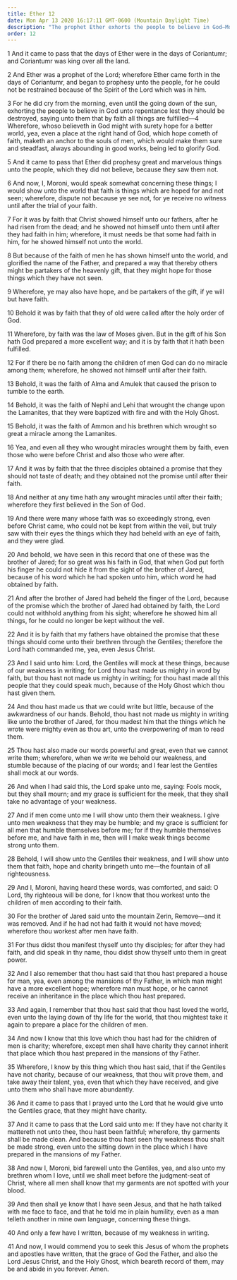 ```yaml
---
title: Ether 12
date: Mon Apr 13 2020 16:17:11 GMT-0600 (Mountain Daylight Time)
description: "The prophet Ether exhorts the people to believe in God—Moroni recounts the wonders and marvels done by faith—Faith enabled the brother of Jared to see Christ—The Lord gives men weakness that they may be humble—The brother of Jared moved Mount Zerin by faith—Faith, hope, and charity are essential to salvation—Moroni saw Jesus face to face."
order: 12
---
```


1 And it came to pass that the days of Ether were in the days of Coriantumr; and Coriantumr was king over all the land.

2 And Ether was a prophet of the Lord; wherefore Ether came forth in the days of Coriantumr, and began to prophesy unto the people, for he could not be restrained because of the Spirit of the Lord which was in him.

3 For he did cry from the morning, even until the going down of the sun, exhorting the people to believe in God unto repentance lest they should be destroyed, saying unto them that by faith all things are fulfilled—4 Wherefore, whoso believeth in God might with surety hope for a better world, yea, even a place at the right hand of God, which hope cometh of faith, maketh an anchor to the souls of men, which would make them sure and steadfast, always abounding in good works, being led to glorify God.

5 And it came to pass that Ether did prophesy great and marvelous things unto the people, which they did not believe, because they saw them not.

6 And now, I, Moroni, would speak somewhat concerning these things; I would show unto the world that faith is things which are hoped for and not seen; wherefore, dispute not because ye see not, for ye receive no witness until after the trial of your faith.

7 For it was by faith that Christ showed himself unto our fathers, after he had risen from the dead; and he showed not himself unto them until after they had faith in him; wherefore, it must needs be that some had faith in him, for he showed himself not unto the world.

8 But because of the faith of men he has shown himself unto the world, and glorified the name of the Father, and prepared a way that thereby others might be partakers of the heavenly gift, that they might hope for those things which they have not seen.

9 Wherefore, ye may also have hope, and be partakers of the gift, if ye will but have faith.

10 Behold it was by faith that they of old were called after the holy order of God.

11 Wherefore, by faith was the law of Moses given. But in the gift of his Son hath God prepared a more excellent way; and it is by faith that it hath been fulfilled.

12 For if there be no faith among the children of men God can do no miracle among them; wherefore, he showed not himself until after their faith.

13 Behold, it was the faith of Alma and Amulek that caused the prison to tumble to the earth.

14 Behold, it was the faith of Nephi and Lehi that wrought the change upon the Lamanites, that they were baptized with fire and with the Holy Ghost.

15 Behold, it was the faith of Ammon and his brethren which wrought so great a miracle among the Lamanites.

16 Yea, and even all they who wrought miracles wrought them by faith, even those who were before Christ and also those who were after.

17 And it was by faith that the three disciples obtained a promise that they should not taste of death; and they obtained not the promise until after their faith.

18 And neither at any time hath any wrought miracles until after their faith; wherefore they first believed in the Son of God.

19 And there were many whose faith was so exceedingly strong, even before Christ came, who could not be kept from within the veil, but truly saw with their eyes the things which they had beheld with an eye of faith, and they were glad.

20 And behold, we have seen in this record that one of these was the brother of Jared; for so great was his faith in God, that when God put forth his finger he could not hide it from the sight of the brother of Jared, because of his word which he had spoken unto him, which word he had obtained by faith.

21 And after the brother of Jared had beheld the finger of the Lord, because of the promise which the brother of Jared had obtained by faith, the Lord could not withhold anything from his sight; wherefore he showed him all things, for he could no longer be kept without the veil.

22 And it is by faith that my fathers have obtained the promise that these things should come unto their brethren through the Gentiles; therefore the Lord hath commanded me, yea, even Jesus Christ.

23 And I said unto him: Lord, the Gentiles will mock at these things, because of our weakness in writing; for Lord thou hast made us mighty in word by faith, but thou hast not made us mighty in writing; for thou hast made all this people that they could speak much, because of the Holy Ghost which thou hast given them.

24 And thou hast made us that we could write but little, because of the awkwardness of our hands. Behold, thou hast not made us mighty in writing like unto the brother of Jared, for thou madest him that the things which he wrote were mighty even as thou art, unto the overpowering of man to read them.

25 Thou hast also made our words powerful and great, even that we cannot write them; wherefore, when we write we behold our weakness, and stumble because of the placing of our words; and I fear lest the Gentiles shall mock at our words.

26 And when I had said this, the Lord spake unto me, saying: Fools mock, but they shall mourn; and my grace is sufficient for the meek, that they shall take no advantage of your weakness.

27 And if men come unto me I will show unto them their weakness. I give unto men weakness that they may be humble; and my grace is sufficient for all men that humble themselves before me; for if they humble themselves before me, and have faith in me, then will I make weak things become strong unto them.

28 Behold, I will show unto the Gentiles their weakness, and I will show unto them that faith, hope and charity bringeth unto me—the fountain of all righteousness.

29 And I, Moroni, having heard these words, was comforted, and said: O Lord, thy righteous will be done, for I know that thou workest unto the children of men according to their faith.

30 For the brother of Jared said unto the mountain Zerin, Remove—and it was removed. And if he had not had faith it would not have moved; wherefore thou workest after men have faith.

31 For thus didst thou manifest thyself unto thy disciples; for after they had faith, and did speak in thy name, thou didst show thyself unto them in great power.

32 And I also remember that thou hast said that thou hast prepared a house for man, yea, even among the mansions of thy Father, in which man might have a more excellent hope; wherefore man must hope, or he cannot receive an inheritance in the place which thou hast prepared.

33 And again, I remember that thou hast said that thou hast loved the world, even unto the laying down of thy life for the world, that thou mightest take it again to prepare a place for the children of men.

34 And now I know that this love which thou hast had for the children of men is charity; wherefore, except men shall have charity they cannot inherit that place which thou hast prepared in the mansions of thy Father.

35 Wherefore, I know by this thing which thou hast said, that if the Gentiles have not charity, because of our weakness, that thou wilt prove them, and take away their talent, yea, even that which they have received, and give unto them who shall have more abundantly.

36 And it came to pass that I prayed unto the Lord that he would give unto the Gentiles grace, that they might have charity.

37 And it came to pass that the Lord said unto me: If they have not charity it mattereth not unto thee, thou hast been faithful; wherefore, thy garments shall be made clean. And because thou hast seen thy weakness thou shalt be made strong, even unto the sitting down in the place which I have prepared in the mansions of my Father.

38 And now I, Moroni, bid farewell unto the Gentiles, yea, and also unto my brethren whom I love, until we shall meet before the judgment-seat of Christ, where all men shall know that my garments are not spotted with your blood.

39 And then shall ye know that I have seen Jesus, and that he hath talked with me face to face, and that he told me in plain humility, even as a man telleth another in mine own language, concerning these things.

40 And only a few have I written, because of my weakness in writing.

41 And now, I would commend you to seek this Jesus of whom the prophets and apostles have written, that the grace of God the Father, and also the Lord Jesus Christ, and the Holy Ghost, which beareth record of them, may be and abide in you forever. Amen.
